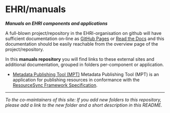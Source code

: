 # EHRI/manuals
***Manuals on EHRI components and applications***

A full-blown project/repository in the EHRI-organisation 
on github will have sufficient documentation
on-line as [GitHub Pages](https://pages.github.com/) or
[Read the Docs](https://readthedocs.org/) and this
documentation should be easily reachable from the
overview page of the project/repository.

In this **manuals repository** you will find links to these
external sites and additional documentation,
grouped in folders per-component or application.

- [Metadata Publishing Tool (MPT)](https://github.com/EHRI/manuals/tree/master/MPT)
Metadata Publishing Tool (MPT) is an application 
for publishing resources in conformance with the 
[ResourceSync Framework Specification](http://www.openarchives.org/rs/resourcesync).
 

___
*To the co-maintainers of this site: If you add new folders to this repository, please add a link
to the new folder and a short description in this README.*
